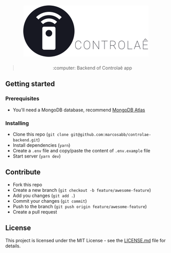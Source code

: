 <h1 align="center">
  <img src=".github/controlae.svg" alt="Controlaê">
</h1>

<blockquote align="center">:computer: Backend of Controlaê app</blockquote>

## Getting started

### Prerequisites

- You'll need a MongoDB database, recommend [MongoDB Atlas](https://www.mongodb.com/cloud/atlas)

### Installing

- Clone this repo (`git clone git@github.com:marcosabb/controlae-backend.git`)
- Install dependencies (`yarn`)
- Create a `.env` file and copy/paste the content of `.env.example` file
- Start server (`yarn dev`)

## Contribute

- Fork this repo
- Create a new branch (`git checkout -b feature/awesome-feature`)
- Add you changes (`git add .`)
- Commit your changes (`git commit`)
- Push to the branch (`git push origin feature/awesome-feature`)
- Create a pull request

## License

This project is licensed under the MIT License - see the [LICENSE.md](LICENSE.md) file for details.
